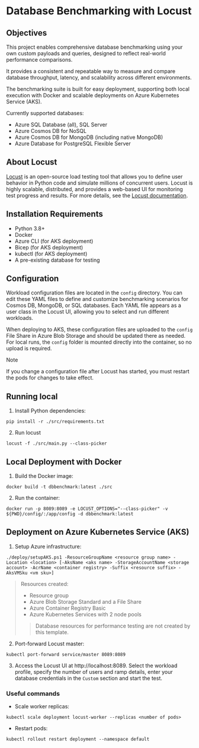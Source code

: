 # Database Benchmarking with Locust

## Objectives

This project enables comprehensive database benchmarking using your own custom payloads and queries, designed to reflect real-world performance comparisons.

It provides a consistent and repeatable way to measure and compare database throughput, latency, and scalability across different environments.

The benchmarking suite is built for easy deployment, supporting both local execution with Docker and scalable deployments on Azure Kubernetes Service (AKS).

Currently supported databases:
- Azure SQL Database (all), SQL Server
- Azure Cosmos DB for NoSQL
- Azure Cosmos DB for MongoDB (including native MongoDB)
- Azure Database for PostgreSQL Flexible Server

## About Locust

[Locust](https://locust.io/) is an open-source load testing tool that allows you to define user behavior in Python code and simulate millions of concurrent users. Locust is highly scalable, distributed, and provides a web-based UI for monitoring test progress and results. For more details, see the [Locust documentation](https://docs.locust.io/en/stable/).

## Installation Requirements

- Python 3.8+
- Docker
- Azure CLI (for AKS deployment)
- Bicep (for AKS deployment)
- kubectl (for AKS deployment)
- A pre-existing database for testing

## Configuration
Workload configuration files are located in the `config` directory.
You can edit these YAML files to define and customize benchmarking scenarios for Cosmos DB, MongoDB, or SQL databases.
Each YAML file appears as a user class in the Locust UI, allowing you to select and run different workloads.

When deploying to AKS, these configuration files are uploaded to the `config` File Share in Azure Blob Storage and should be updated there as needed.
For local runs, the `config` folder is mounted directly into the container, so no upload is required.

> [!NOTE]
>
> If you change a configuration file after Locust has started, you must restart the pods for changes to take effect.

## Running local

1. Install Python dependencies:
```pwsh
pip install -r ./src/requirements.txt
```

2. Run locust
```pwsh
locust -f ./src/main.py --class-picker
```

## Local Deployment with Docker

1. Build the Docker image:
```pwsh
docker build -t dbbenchmark:latest ./src
```

2. Run the container:
```pwsh
docker run -p 8089:8089 -e LOCUST_OPTIONS="--class-picker" -v ${PWD}/config/:/app/config -d dbbenchmark:latest
```

## Deployment on Azure Kubernetes Service (AKS)

1. Setup Azure infrastructure:
```pwsh
./deploy/setupAKS.ps1 -ResourceGroupName <resource group name> -Location <location> [-AksName <aks name> -StorageAccountName <storage account> -AcrName <container registry> -Suffix <resource suffix> -AksVMSku <vm sku>]
```

> Resources created:
> - Resource group
> - Azure Blob Storage Standard and a File Share
> - Azure Container Registry Basic
> - Azure Kubernetes Services with 2 node pools
>
>> Database resources for performance testing are not created by this template.


2. Port-forward Locust master:
```pwsh
kubectl port-forward service/master 8089:8089
```

3. Access the Locust UI at http://localhost:8089. Select the workload profile, specify the number of users and ramp details, enter your database credentials in the `Custom` section and start the test.

### Useful commands

- Scale worker replicas:
```pwsh
kubectl scale deployment locust-worker --replicas <number of pods>
```

- Restart pods:
```pwsh
kubectl rollout restart deployment --namespace default
```